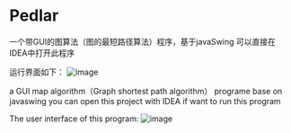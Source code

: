 # Pedlar

一个带GUI的图算法（图的最短路径算法）程序，基于javaSwing
可以直接在IDEA中打开此程序

运行界面如下：
![image](https://user-images.githubusercontent.com/40204259/155631418-3e20f484-9c66-4d5e-8ef6-ffda9af1fa01.png)


a GUI map algorithm（Graph shortest path algorithm） programe base on javaswing
you can open this project with IDEA if want to run this program

The user interface of this program:
![image](https://user-images.githubusercontent.com/40204259/155631418-3e20f484-9c66-4d5e-8ef6-ffda9af1fa01.png)
